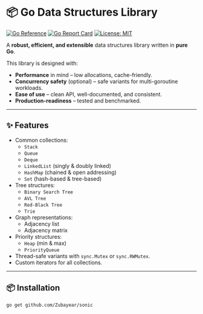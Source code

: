 # 📦 Go Data Structures Library

[![Go Reference](https://pkg.go.dev/badge/github.com/<your-username>/<repo-name>.svg)](https://pkg.go.dev/github.com/Zubayear/sonic)
[![Go Report Card](https://goreportcard.com/badge/github.com/<your-username>/<repo-name>)](https://goreportcard.com/report/github.com/Zubayear/sonic)
[![License: MIT](https://img.shields.io/badge/License-MIT-yellow.svg)](LICENSE)

A **robust, efficient, and extensible** data structures library written in **pure Go**.

This library is designed with:
- **Performance** in mind – low allocations, cache-friendly.
- **Concurrency safety** (optional) – safe variants for multi-goroutine workloads.
- **Ease of use** – clean API, well-documented, and consistent.
- **Production-readiness** – tested and benchmarked.

---

## ✨ Features

- Common collections:
  - `Stack`
  - `Queue`
  - `Deque`
  - `LinkedList` (singly & doubly linked)
  - `HashMap` (chained & open addressing)
  - `Set` (hash-based & tree-based)
- Tree structures:
  - `Binary Search Tree`
  - `AVL Tree`
  - `Red-Black Tree`
  - `Trie`
- Graph representations:
  - Adjacency list
  - Adjacency matrix
- Priority structures:
  - `Heap` (min & max)
  - `PriorityQueue`
- Thread-safe variants with `sync.Mutex` or `sync.RWMutex`.
- Custom iterators for all collections.

---

## 📦 Installation

```bash
go get github.com/Zubayear/sonic
